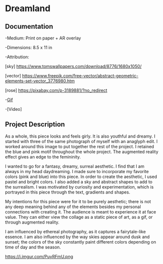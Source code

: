 # Dreamland

## Documentation
  -Medium: Print on paper + AR overlay
  
  -Dimensions: 8.5 x 11 in
  
  -Attribution:
  
  [sky] https://www.tomswallpapers.com/download/8776/1680x1050/

  [vector] https://www.freepik.com/free-vector/abstract-geometric-elements-set-vector_3776980.htm

  [rose] https://pixabay.com/p-3189881/?no_redirect

  -[Gif](https://media.giphy.com/media/F3JhN1AsvuqwkbLoTG/giphy.gif)
  
  -[Video] 

## Project Description
As a whole, this piece looks and feels girly. It is also youthful and dreamy. I started with three of the same photograph of myself with an anaglyph edit. I worked around this image to put together the rest of the project. I retained the blue and pink motif throughout the whole project. The augmented reality effect gives an edge to the femininity.

I wanted to go for a fantasy, dreamy, surreal aesthetic. I find that I am always in my head daydreaming. I made sure to incorporate my favorite colors (pink and blue) into this piece. In order to create the aesthetic, I used pastel and bright colors. I also added a sky and abstract shapes to add to the surrealism. I was motivated by curiosity and experimentation, which is portrayed in this piece through the text, gradients and shapes.

My intentions for this piece were for it to be purely aesthetic; there is not any deep meaning behind any of the elements besides my personal connections with creating it. The audience is meant to experience it at face value. They can either view the collage as a static piece of art, as a gif, or through augmented reality.

I am influenced by ethereal photography, as it captures a fairytale-like essence. I am also influenced by the way skies appear around dusk and sunset; the colors of the sky constantly paint different colors depending on time of day and the season.

https://i.imgur.com/PuyRFmU.png
